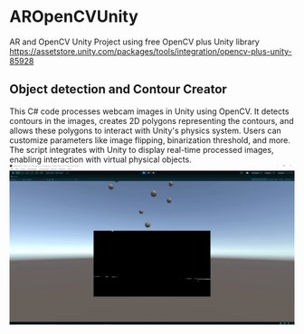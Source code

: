 # AROpenCVUnity
AR and OpenCV Unity Project using free OpenCV plus Unity library https://assetstore.unity.com/packages/tools/integration/opencv-plus-unity-85928

## Object detection and Contour Creator
This C# code processes webcam images in Unity using OpenCV. It detects contours in the images, creates 2D polygons representing the contours, and allows these polygons to interact with Unity's physics system. Users can customize parameters like image flipping, binarization threshold, and more. The script integrates with Unity to display real-time processed images, enabling interaction with virtual physical objects.
![](https://github.com/dendritaDev/AROpenCVUnity/blob/main/ObjectAndPhysicsInteraction.gif)



